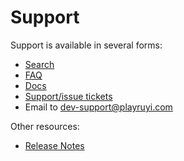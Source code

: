 # Support

Support is available in several forms:

- [Search](https://github.com/subor/sdk/search)
- [FAQ](../faq.md)
- [Docs](../README.md)
- [Support/issue tickets](https://github.com/subor/sdk/issues)
- Email to dev-support@playruyi.com

Other resources:

- [Release Notes](release_notes.md)
